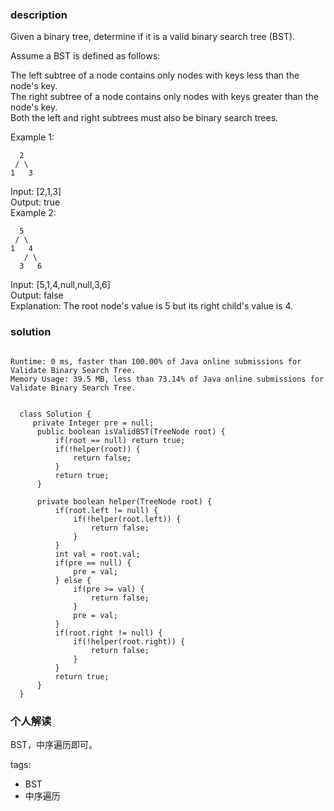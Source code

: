 ### description    
  Given a binary tree, determine if it is a valid binary search tree (BST).  
    
  Assume a BST is defined as follows:  
    
  The left subtree of a node contains only nodes with keys less than the node's key.  
  The right subtree of a node contains only nodes with keys greater than the node's key.  
  Both the left and right subtrees must also be binary search trees.  
     
    
  Example 1:  
    
      2  
     / \  
    1   3  
    
  Input: [2,1,3]  
  Output: true  
  Example 2:  
    
      5  
     / \  
    1   4  
       / \  
      3   6  
    
  Input: [5,1,4,null,null,3,6]  
  Output: false  
  Explanation: The root node's value is 5 but its right child's value is 4.  
### solution    
```    
  
Runtime: 0 ms, faster than 100.00% of Java online submissions for Validate Binary Search Tree.  
Memory Usage: 39.5 MB, less than 73.14% of Java online submissions for Validate Binary Search Tree.  
  
  
  class Solution {  
     private Integer pre = null;  
      public boolean isValidBST(TreeNode root) {  
          if(root == null) return true;  
          if(!helper(root)) {  
              return false;  
          }  
          return true;  
      }  
    
      private boolean helper(TreeNode root) {  
          if(root.left != null) {  
              if(!helper(root.left)) {  
                  return false;  
              }  
          }  
          int val = root.val;  
          if(pre == null) {  
              pre = val;  
          } else {  
              if(pre >= val) {  
                  return false;  
              }  
              pre = val;  
          }  
          if(root.right != null) {  
              if(!helper(root.right)) {  
                  return false;  
              }  
          }  
          return true;  
      }  
  }  
```    
    
### 个人解读    
  BST，中序遍历即可。  
    
tags:    
  -  BST  
  -  中序遍历  
